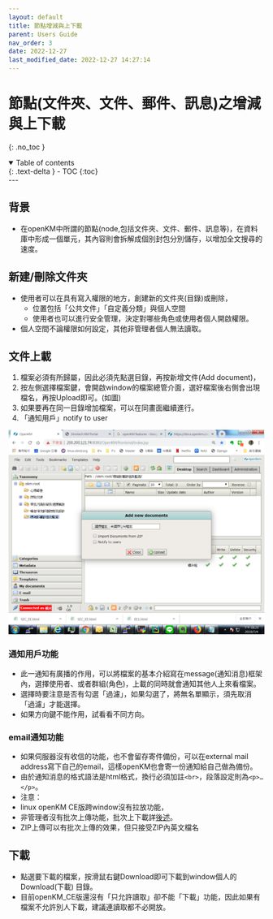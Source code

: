 ```yaml
---
layout: default
title: 節點增減與上下載
parent: Users Guide
nav_order: 3
date: 2022-12-27
last_modified_date: 2022-12-27 14:27:14
---
```


# 節點(文件夾、文件、郵件、訊息)之增減與上下載

{: .no_toc }

<details open markdown="block">
  <summary>
    Table of contents
  </summary>
  {: .text-delta }
- TOC
{:toc}
</details>
---

## 背景

- 在openKM中所謂的節點(node,包括文件夾、文件、郵件、訊息等)，在資料庫中形成一個單元，其內容則會拆解成個別封包分別儲存，以增加全文搜尋的速度。

## 新建/刪除文件夾

- 使用者可以在具有寫入權限的地方，創建新的文件夾(目錄)或刪除，
  - 位置包括「公共文件」「自定義分類」與個人空間
  - 使用者也可以進行安全管理，決定對哪些角色或使用者個人開啟權限。
- 個人空間不論權限如何設定，其他非管理者個人無法讀取。

## 文件上載

1. 檔案必須有所歸屬，因此必須先點選目錄，再按新增文件(Add document)，
2. 按左側選擇檔案鍵，會開啟window的檔案總管介面，選好檔案後右側會出現檔名，再按Upload即可。(如圖)
3. 如果要再在同一目錄增加檔案，可以在同畫面繼續進行。
4. 「通知用戶」notify to user

![add_new_doc](https://github.com/sinotec2/openKM/blob/gh-pages/assets/image/add_new_doc.png?raw=true)

### 通知用戶功能

- 此一通知有廣播的作用，可以將檔案的基本介紹寫在message(通知消息)框架內，選擇使用者、或者群組(角色)，上載的同時就會通知其他人上來看檔案。
- 選擇時要注意是否有勾選「過濾」，如果勾選了，將無名單顯示，須先取消「過濾」才能選擇。
- 如果方向鍵不能作用，試看看不同方向。

### email通知功能

- 如果伺服器沒有收信的功能，也不會留存寄件備份，可以在external mail address寫下自己的email，這樣openKM也會寄一份通知給自己做為備份。
- 由於通知消息的格式語法是html格式，換行必須加註`<br>`，段落設定則為`<p>…</p>`。
- 注意：
- linux openKM CE版跨window沒有拉放功能，
- 非管理者沒有批次上傳功能，批次上下載詳[後述]()。
- ZIP上傳可以有批次上傳的效果，但只接受ZIP內英文檔名

## 下載

- 點選要下載的檔案，按滑鼠右鍵Download即可下載到window個人的Download(下載) 目錄。
- 目前openKM_CE版還沒有「只允許讀取」卻不能「下載」功能，因此如果有檔案不允許別人下載，建議連讀取都不必開放。
